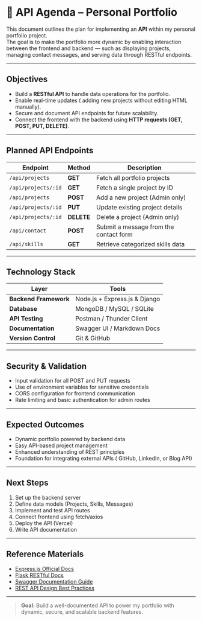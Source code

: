 # 🔗 API Agenda – Personal Portfolio

This document outlines the plan for implementing an **API** within my personal portfolio project.  
The goal is to make the portfolio more dynamic by enabling interaction between the frontend and backend — such as displaying projects, managing contact messages, and serving data through RESTful endpoints.

---

##  Objectives

- Build a **RESTful API** to handle data operations for the portfolio.
- Enable real-time updates ( adding new projects without editing HTML manually).
- Secure and document API endpoints for future scalability.
- Connect the frontend with the backend using **HTTP requests (GET, POST, PUT, DELETE)**.

---

##  Planned API Endpoints

| Endpoint | Method | Description |
|-----------|--------|-------------|
| `/api/projects` | **GET** | Fetch all portfolio projects |
| `/api/projects/:id` | **GET** | Fetch a single project by ID |
| `/api/projects` | **POST** | Add a new project (Admin only) |
| `/api/projects/:id` | **PUT** | Update existing project details |
| `/api/projects/:id` | **DELETE** | Delete a project (Admin only) |
| `/api/contact` | **POST** | Submit a message from the contact form |
| `/api/skills` | **GET** | Retrieve categorized skills data |

---

##  Technology Stack

| Layer | Tools |
|-------|-------|
| **Backend Framework** | Node.js + Express.js & Django |
| **Database** | MongoDB / MySQL / SQLite |
| **API Testing** | Postman / Thunder Client |
| **Documentation** | Swagger UI / Markdown Docs |
| **Version Control** | Git & GitHub |

---

##  Security & Validation

- Input validation for all POST and PUT requests  
- Use of environment variables for sensitive credentials  
- CORS configuration for frontend communication  
- Rate limiting and basic authentication for admin routes  

---

##  Expected Outcomes

- Dynamic portfolio powered by backend data  
- Easy API-based project management  
- Enhanced understanding of REST principles  
- Foundation for integrating external APIs ( GitHub, LinkedIn, or Blog API)

---

##  Next Steps

1. Set up the backend server  
2. Define data models (Projects, Skills, Messages)  
3. Implement and test API routes  
4. Connect frontend using fetch/axios  
5. Deploy the API (Vercel)  
6. Write API documentation  

---

##  Reference Materials

- [Express.js Official Docs](https://expressjs.com/)
- [Flask RESTful Docs](https://flask-restful.readthedocs.io/)
- [Swagger Documentation Guide](https://swagger.io/docs/)
- [REST API Design Best Practices](https://www.restapitutorial.com/)

---

>  **Goal:** Build a well-documented API to power my portfolio with dynamic, secure, and scalable backend features.
